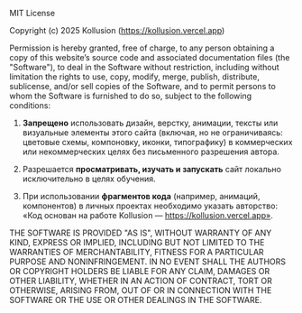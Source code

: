 MIT License

Copyright (c) 2025 Kollusion (https://kollusion.vercel.app)

Permission is hereby granted, free of charge, to any person obtaining a copy
of this website’s source code and associated documentation files (the "Software"),
to deal in the Software without restriction, including without limitation the rights
to use, copy, modify, merge, publish, distribute, sublicense, and/or sell
copies of the Software, and to permit persons to whom the Software is
furnished to do so, subject to the following conditions:

1. **Запрещено** использовать дизайн, верстку, анимации, тексты или визуальные элементы
   этого сайта (включая, но не ограничиваясь: цветовые схемы, компоновку, иконки, типографику)
   в коммерческих или некоммерческих целях без письменного разрешения автора.

2. Разрешается **просматривать, изучать и запускать** сайт локально исключительно в целях обучения.

3. При использовании **фрагментов кода** (например, анимаций, компонентов) в личных проектах
   необходимо указать авторство:  
   «Код основан на работе Kollusion — https://kollusion.vercel.app».

THE SOFTWARE IS PROVIDED "AS IS", WITHOUT WARRANTY OF ANY KIND, EXPRESS OR
IMPLIED, INCLUDING BUT NOT LIMITED TO THE WARRANTIES OF MERCHANTABILITY,
FITNESS FOR A PARTICULAR PURPOSE AND NONINFRINGEMENT. IN NO EVENT SHALL THE
AUTHORS OR COPYRIGHT HOLDERS BE LIABLE FOR ANY CLAIM, DAMAGES OR OTHER
LIABILITY, WHETHER IN AN ACTION OF CONTRACT, TORT OR OTHERWISE, ARISING FROM,
OUT OF OR IN CONNECTION WITH THE SOFTWARE OR THE USE OR OTHER DEALINGS IN THE
SOFTWARE.